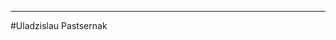 ----------------------------------------------------------------------------------------------------------------------------
#Uladzislau Pastsernak
